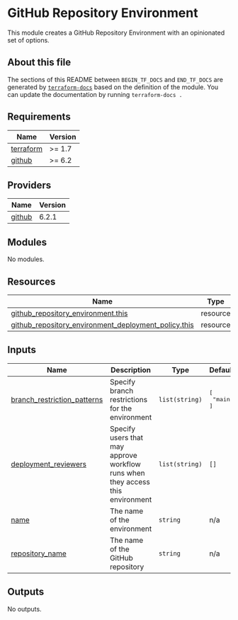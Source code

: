 # GitHub Repository Environment

This module creates a GitHub Repository Environment with an opinionated set of options.

## About this file

The sections of this README between `BEGIN_TF_DOCS` and `END_TF_DOCS` are generated by [`terraform-docs`](https://terraform-docs.io/) based on the definition of the module. You can update the documentation by running `terraform-docs .`

<!-- BEGIN_TF_DOCS -->
## Requirements

| Name | Version |
|------|---------|
| <a name="requirement_terraform"></a> [terraform](#requirement\_terraform) | >= 1.7 |
| <a name="requirement_github"></a> [github](#requirement\_github) | >= 6.2 |

## Providers

| Name | Version |
|------|---------|
| <a name="provider_github"></a> [github](#provider\_github) | 6.2.1 |

## Modules

No modules.

## Resources

| Name | Type |
|------|------|
| [github_repository_environment.this](https://registry.terraform.io/providers/integrations/github/latest/docs/resources/repository_environment) | resource |
| [github_repository_environment_deployment_policy.this](https://registry.terraform.io/providers/integrations/github/latest/docs/resources/repository_environment_deployment_policy) | resource |

## Inputs

| Name | Description | Type | Default | Required |
|------|-------------|------|---------|:--------:|
| <a name="input_branch_restriction_patterns"></a> [branch\_restriction\_patterns](#input\_branch\_restriction\_patterns) | Specify branch restrictions for the environment | `list(string)` | <pre>[<br>  "main"<br>]</pre> | no |
| <a name="input_deployment_reviewers"></a> [deployment\_reviewers](#input\_deployment\_reviewers) | Specify users that may approve workflow runs when they access this environment | `list(string)` | `[]` | no |
| <a name="input_name"></a> [name](#input\_name) | The name of the environment | `string` | n/a | yes |
| <a name="input_repository_name"></a> [repository\_name](#input\_repository\_name) | The name of the GitHub repository | `string` | n/a | yes |

## Outputs

No outputs.
<!-- END_TF_DOCS -->
